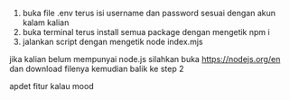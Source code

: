 1. buka file .env terus isi username dan password sesuai dengan akun kalam kalian
2. buka terminal terus install semua package dengan mengetik npm i
3. jalankan script dengan mengetik node index.mjs

jika kalian belum mempunyai node.js silahkan buka https://nodejs.org/en dan download filenya
kemudian balik ke step 2

apdet fitur kalau mood
